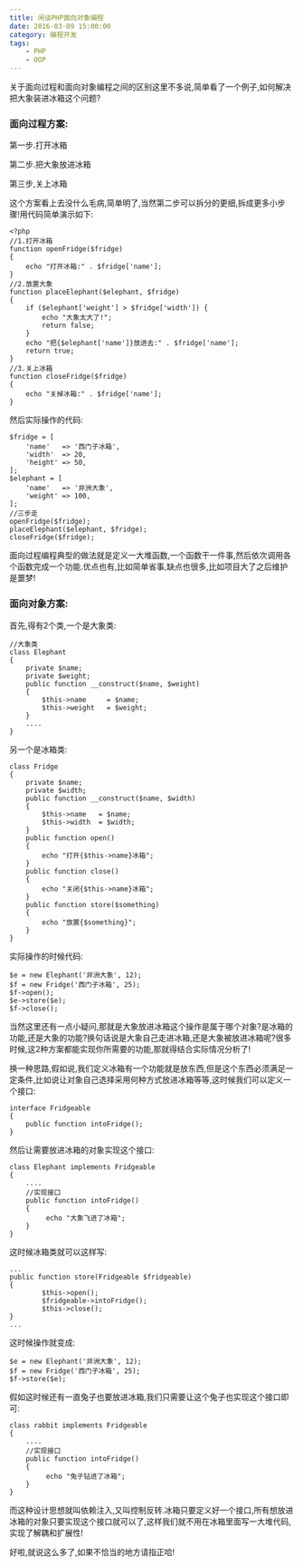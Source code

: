 ```yaml
---
title: 闲谈PHP面向对象编程
date: 2016-03-09 15:00:00
category: 编程开发
tags: 
    - PHP
    - OOP
---
```


关于面向过程和面向对象编程之间的区别这里不多说,简单看了一个例子,如何解决把大象装进冰箱这个问题?
### 面向过程方案:
第一步.打开冰箱

第二步.把大象放进冰箱

第三步,关上冰箱

这个方案看上去没什么毛病,简单明了,当然第二步可以拆分的更细,拆成更多小步骤!用代码简单演示如下:
```
<?php
//1.打开冰箱
function openFridge($fridge)
{
    echo "打开冰箱:" . $fridge['name'];
}
//2.放置大象
function placeElephant($elephant, $fridge)
{
    if ($elephant['weight'] > $fridge['width']) {
        echo "大象太大了!";
        return false;
    }
    echo "把{$elephant['name']}放进去:" . $fridge['name'];
    return true;
}
//3.关上冰箱
function closeFridge($fridge)
{
    echo "关掉冰箱:" . $fridge['name'];
}
```
然后实际操作的代码:
```
$fridge = [
    'name'   => '西门子冰箱',
    'width'  => 20,
    'height' => 50,
];
$elephant = [
    'name'   => '非洲大象',
    'weight' => 100,
];
//三步走
openFridge($fridge);
placeElephant($elephant, $fridge);
closeFridge($fridge);
```
面向过程编程典型的做法就是定义一大堆函数,一个函数干一件事,然后依次调用各个函数完成一个功能.优点也有,比如简单省事,缺点也很多,比如项目大了之后维护是噩梦!

### 面向对象方案:
首先,得有2个类,一个是大象类:
```
//大象类
class Elephant
{
    private $name;
    private $weight;
    public function __construct($name, $weight)
    {
        $this->name     = $name;
        $this->weight   = $weight;
    }
    ....
}
```
另一个是冰箱类:
```
class Fridge
{
    private $name;
    private $width;
    public function __construct($name, $width)
    {
        $this->name   = $name;
        $this->width  = $width;
    }
    public function open()
    {
        echo "打开{$this->name}冰箱";
    }
    public function close()
    {
        echo "关闭{$this->name}冰箱";
    }
    public function store($something)
    {
        echo "放置{$something}";
    }
}
```
实际操作的时候代码:
```
$e = new Elephant('非洲大象', 12);
$f = new Fridge('西门子冰箱', 25);
$f->open();
$e->store($e);
$f->close();
```
当然这里还有一点小疑问,那就是大象放进冰箱这个操作是属于哪个对象?是冰箱的功能,还是大象的功能?换句话说是大象自己走进冰箱,还是大象被放进冰箱呢?很多时候,这2种方案都能实现你所需要的功能,那就得结合实际情况分析了!

换一种思路,假如说,我们定义冰箱有一个功能就是放东西,但是这个东西必须满足一定条件,比如说让对象自己选择采用何种方式放进冰箱等等,这时候我们可以定义一个接口:
```
interface Fridgeable
{
    public function intoFridge();
}
```
然后让需要放进冰箱的对象实现这个接口:
```
class Elephant implements Fridgeable
{
    ....
    //实现接口
    public function intoFridge()
    {
         echo "大象飞进了冰箱";
    }
}
```
这时候冰箱类就可以这样写:
```
...
public function store(Fridgeable $fridgeable)
{
        $this->open();
        $fridgeable->intoFridge();
        $this->close();
}
...
```
这时候操作就变成:
```
$e = new Elephant('非洲大象', 12);
$f = new Fridge('西门子冰箱', 25);
$f->store($e);
```
假如这时候还有一直兔子也要放进冰箱,我们只需要让这个兔子也实现这个接口即可:
```
class rabbit implements Fridgeable
{
    ....
    //实现接口
    public function intoFridge()
    {
         echo "兔子钻进了冰箱";
    }
}
```
而这种设计思想就叫依赖注入,又叫控制反转.冰箱只要定义好一个接口,所有想放进冰箱的对象只要实现这个接口就可以了,这样我们就不用在冰箱里面写一大堆代码,实现了解耦和扩展性!

好啦,就说这么多了,如果不恰当的地方请指正哈!
